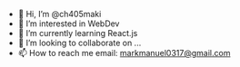 - 👋 Hi, I’m @ch405maki
- 👀 I’m interested in WebDev
- 🌱 I’m currently learning React.js
- 💞️ I’m looking to collaborate on ...
- 📫 How to reach me email: markmanuel0317@gmail.com

<!---
ch405maki/ch405maki is a ✨ special ✨ repository because its `README.md` (this file) appears on your GitHub profile.
You can click the Preview link to take a look at your changes.
--->

